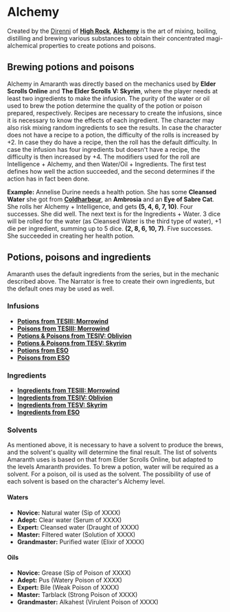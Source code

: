 # Alchemy
Created by the [Direnni](https://uesp.net/wiki/Lore:De_Rerum_Dirennis) of **[High Rock](https://en.uesp.net/wiki/Lore:High_Rock)**, **[Alchemy](https://en.uesp.net/wiki/Lore:Alchemy)** is the art of mixing, boiling, distilling and brewing various substances to obtain their concentrated magi-alchemical properties to create potions and poisons.

## Brewing potions and poisons
Alchemy in Amaranth was directly based on the mechanics used by **Elder Scrolls Online** and **The Elder Scrolls V: Skyrim**, where the player needs at least two ingredients to make the infusion. The purity of the water or oil used to brew the potion determine the quality of the potion or poison prepared, respectively. Recipes are necessary to create the infusions, since it is necessary to know the effects of each ingredient. The character may also risk mixing random ingredients to see the results. In case the character does not have a recipe to a potion, the difficulty of the rolls is increased by +2. In case they do have a recipe, then the roll has the default difficulty. In case the infusion has four ingredients but doesn't have a recipe, the difficulty is then increased by +4. The modifiers used for the roll are Intelligence + Alchemy, and then Water/Oil + Ingredients. The first test defines how well the action succeeded, and the second determines if the action has in fact been done.

**Example:** Annelise Durine needs a health potion. She has some **Cleansed Water** she got from **[Coldharbour](https://en.uesp.net/wiki/Lore:Coldharbour)**, an **Ambrosia** and an **Eye of Sabre Cat**. She rolls her Alchemy + Intelligence, and gets **(5, 4, 6, 7, 10)**. Four successes. She did well. The next text is for the Ingredients + Water. 3 dice will be rolled for the water (as Cleansed Water is the third type of water), +1 die per ingredient, summing up to 5 dice. **(2, 8, 6, 10, 7)**. Five successes. She succeeded in creating her health potion.

## Potions, poisons and ingredients
Amaranth uses the default ingredients from the series, but in the mechanic described above. The Narrator is free to create their own ingredients, but the default ones may be used as well.

### Infusions
- **[Potions from TESIII: Morrowind](https://en.uesp.net/wiki/Morrowind:Potions)**
- **[Poisons from TESIII: Morrowind](https://en.uesp.net/wiki/Morrowind:Poison)**
- **[Potions & Poisons from TESIV: Oblivion](https://en.uesp.net/wiki/Oblivion:Potions)**
- **[Potions & Poisons from TESV: Skyrim](https://en.uesp.net/wiki/Skyrim:Potions)**
- **[Potions from ESO](https://en.uesp.net/wiki/Online:Potions)**
- **[Poisons from ESO](https://en.uesp.net/wiki/Online:Poisons)**

### Ingredients
- **[Ingredients from TESIII: Morrowind](https://en.uesp.net/wiki/Morrowind:Alchemy_Effects)**
- **[Ingredients from TESIV: Oblivion](https://en.uesp.net/wiki/Oblivion:Ingredients)**
- **[Ingredients from TESV: Skyrim](https://en.uesp.net/wiki/Skyrim:Ingredients)**
- **[Ingredients from ESO](https://en.uesp.net/wiki/Online:Alchemy_Ingredients)**

### Solvents
As mentioned above, it is necessary to have a solvent to produce the brews, and the solvent's quality will determine the final result. The list of solvents Amaranth uses is based on that from Elder Scrolls Online, but adapted to the levels Amaranth provides. To brew a potion, water will be required as a solvent. For a poison, oil is used as the solvent. The possibility of use of each solvent is based on the character's Alchemy level.

#### Waters
* **Novice:** Natural water (Sip of XXXX)
* **Adept:** Clear water (Serum of XXXX)
* **Expert:** Cleansed water (Draught of XXXX)
* **Master:** Filtered water (Solution of XXXX)
* **Grandmaster:** Purified water (Elixir of XXXX)

#### Oils
* **Novice:** Grease (Sip of Poison of XXXX)
* **Adept:** Pus (Watery Poison of XXXX)
* **Expert:** Bile (Weak Poison of XXXX)
* **Master:** Tarblack (Strong Poison of XXXX)
* **Grandmaster:** Alkahest (Virulent Poison of XXXX)
